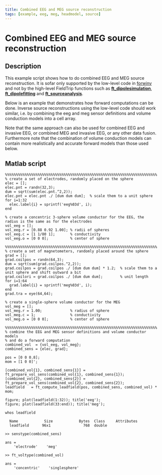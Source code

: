 ```yaml
---
title: Combined EEG and MEG source reconstruction
tags: [example, eeg, meg, headmodel, source]
---
```


# Combined EEG and MEG source reconstruction

## Description

This example script shows how to do combined EEG and MEG source reconstruction. It is sofar only supported by the low-level code in [forwinv](/development/forwinv) and not by the high-level FieldTrip functions such as **[ft_dipolesimulation](/reference/ft_dipolesimulation)**, **[ft_dipolefitting](/reference/ft_dipolefitting)** and **[ft_sourceanalysis](/reference/ft_sourceanalysis)**.

Below is an example that demonstrates how forward computations can be done. Inverse source reconstructions using the low-level code should work similar, i.e. by combining the eeg and meg sensor definitions and volume conduction models into a cell array.

Note that the same approach can also be used for combined EEG and invasive EEG, or combined MEG and invasive EEG, or any other data fusion. Furthermore note that the combination of volume conduction models can  contain more realistically and accurate forward models than those used below.  

## Matlab script

	%%%%%%%%%%%%%%%%%%%%%%%%%%%%%%%%%%%%%%%%%%%%%%%%%%%%%%%%%%%%%%%%%%%%%%
	% create a set of electrodes, randomly placed on the sphere
	elec = [];
	elec.pnt = randn(32,3);
	dum = sqrt(sum(elec.pnt.^2,2));
	elec.pnt = elec.pnt ./ [dum dum dum];  % scale them to a unit sphere
	for i=1:32
	  elec.label{i} = sprintf('eeg%03d', i);
	end

	% create a concentric 3-sphere volume conductor for the EEG, the radius is the same as for the electrodes
	vol_eeg = [];
	vol_eeg.r = [0.88 0.92 1.00]; % radii of spheres
	vol_eeg.c = [1 1/80 1];       % conductivity
	vol_eeg.o = [0 0 0];          % center of sphere

	%%%%%%%%%%%%%%%%%%%%%%%%%%%%%%%%%%%%%%%%%%%%%%%%%%%%%%%%%%%%%%%%%%%%%%
	% create a set of magnetometers, randomly placed around the sphere
	grad = [];
	grad.coilpos = randn(64,3);
	dum = sqrt(sum(grad.coilpos.^2,2));
	grad.coilpos = grad.coilpos ./ [dum dum dum] * 1.2;  % scale them to a unit sphere and shift outward a bit
	grad.coilori = grad.coilpos ./ [dum dum dum];        % unit length
	for i=1:64
	  grad.label{i} = sprintf('meg%03d', i);
	end
	grad.tra = eye(64,64);

	% create a single-sphere volume conductor for the MEG
	vol_meg = [];
	vol_meg.r = 1.00;             % radius of sphere
	vol_meg.c = 1;                % conductivity
	vol_meg.o = [0 0 0];          % center of sphere

	%%%%%%%%%%%%%%%%%%%%%%%%%%%%%%%%%%%%%%%%%%%%%%%%%%%%%%%%%%%%%%%%%%%%%%
	% combine the EEG and MEG sensor definitions and volume conductor models
	% and do a forward computation
	combined_vol  = {vol_eeg, vol_meg};
	combined_sens = {elec, grad};

	pos = [0 0 0.8];
	mom = [1 0 0]';

	[combined_vol{1}, combined_sens{1}] = ft_prepare_vol_sens(combined_vol{1}, combined_sens{1});
	[combined_vol{2}, combined_sens{2}] = ft_prepare_vol_sens(combined_vol{2}, combined_sens{2});
	leadfield   = ft_compute_leadfield(pos, combined_sens, combined_vol) * mom;

	figure; plot(leadfield(1:32)); title('eeg');
	figure; plot(leadfield(33:end)); title('meg');

	whos leadfield

	  Name            Size            Bytes  Class     Attributes
	  leadfield      96x1               768  double

	>> senstype(combined_sens)

	ans =
	    'electrode'    'meg'

	>> ft_voltype(combined_vol)

	ans =
	    'concentric'    'singlesphere'
